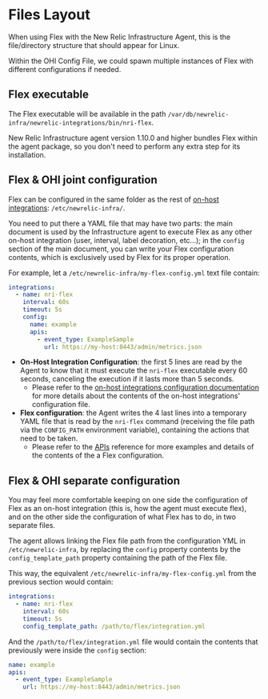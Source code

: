 # Files Layout

When using Flex with the New Relic Infrastructure Agent, this is the file/directory structure that
should appear for Linux.

Within the OHI Config File, we could spawn multiple instances of Flex with different configurations if needed.

## Flex executable

The Flex executable will be available in the path `/var/db/newrelic-infra/newrelic-integrations/bin/nri-flex`.

New Relic Infrastructure agent version 1.10.0 and higher bundles Flex within the agent package, so you don't
need to perform any extra step for its installation.

## Flex & OHI joint configuration

Flex can be configured in the same folder as the rest of [on-host integrations](https://docs.newrelic.com/docs/integrations/integrations-sdk/file-specifications/integration-configuration-file-specifications-agent-v180):
`/etc/newrelic-infra/`.

You need to put there a YAML file that may have two parts: the main document is used by the Infrastructure agent to
execute Flex as any other on-host integration (user, interval, label decoration, etc...); in the `config` section
of the main document, you can write your Flex configuration contents, which is exclusively used by Flex for its
proper operation.

For example, let a `/etc/newrelic-infra/my-flex-config.yml` text file contain:

```yaml
integrations:
  - name: nri-flex
    interval: 60s
    timeout: 5s
    config:
      name: example
      apis:
        - event_type: ExampleSample
          url: https://my-host:8443/admin/metrics.json
```

* **On-Host Integration Configuration**: the first 5 lines are read by the Agent to know that it must execute the `nri-flex` executable every 60 seconds,
  canceling the execution if it lasts more than 5 seconds.
    - Please refer to the [on-host integrations configuration documentation](https://docs.newrelic.com/docs/integrations/integrations-sdk/file-specifications/integration-configuration-file-specifications-agent-v180)
      for more details about the contents of the on-host integrations' configuration file.
* **Flex configuration**: the Agent writes the 4 last lines into a temporary YAML file that is read by the `nri-flex`
  command (receiving the file path via the `CONFIG_PATH` environment variable), containing the actions
  that need to be taken.
    - Please refer to the [APIs](../README.md#apis) reference for more examples and details of the contents of the
      a Flex configuration.

## Flex & OHI separate configuration

You may feel more comfortable keeping on one side the configuration of Flex as an on-host integration (this is,
how the agent must execute flex), and on the other side the configuration of what Flex has to do, in two separate
files.

The agent allows linking the Flex file path from the configuration YML in `/etc/newrelic-infra`, by replacing
the `config` property contents by the `config_template_path` property containing the path of the Flex file.

This way, the equivalent `/etc/newrelic-infra/my-flex-config.yml` from the previous section would contain:

```yaml
integrations:
  - name: nri-flex
    interval: 60s
    timeout: 5s
    config_template_path: /path/to/flex/integration.yml
```

And the `/path/to/flex/integration.yml` file would contain the contents that previously were inside the `config`
section:

```yaml
name: example
apis:
  - event_type: ExampleSample
    url: https://my-host:8443/admin/metrics.json
```

